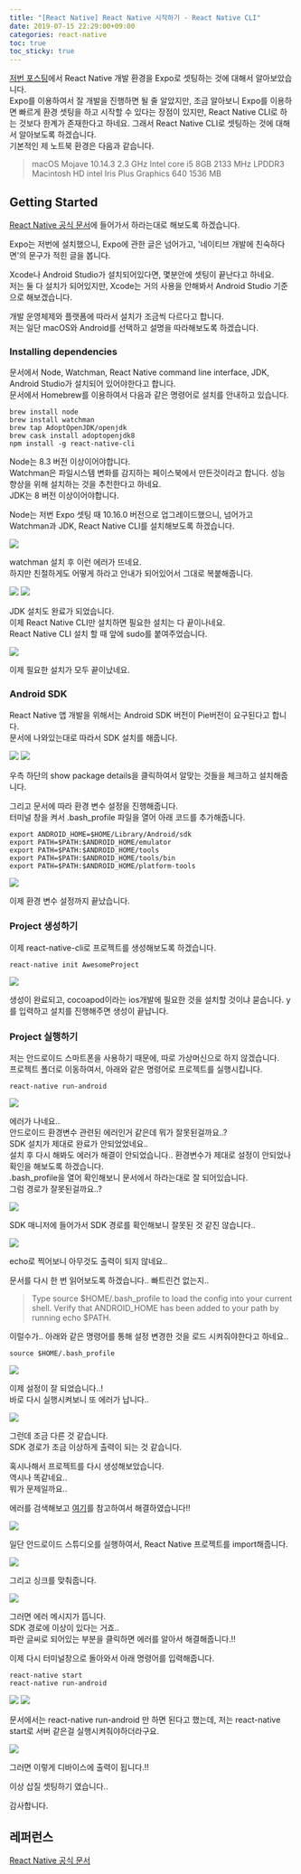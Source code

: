 ```yaml
---
title: "[React Native] React Native 시작하기 - React Native CLI" 
date: 2019-07-15 22:29:00+09:00
categories: react-native
toc: true
toc_sticky: true
---
```


[저번 포스팅][last-posting]에서 React Native 개발 환경을 Expo로 셋팅하는 것에 대해서 알아보았습니다.  
Expo를 이용하여서 잘 개발을 진행하면 될 줄 알았지만, 조금 알아보니 Expo를 이용하면 빠르게 환경 셋팅을 하고 시작할 수 있다는 장점이 있지만, React Native CLI로 하는 것보다 한계가 존재한다고 하네요. 그래서 React Native CLI로 셋팅하는 것에 대해서 알아보도록 하겠습니다.  
기본적인 제 노트북 환경은 다음과 같습니다.  
> macOS Mojave 10.14.3
2.3 GHz Intel core i5
8GB 2133 MHz LPDDR3
Macintosh HD
intel Iris Plus Graphics 640 1536 MB

## Getting Started

[React Native 공식 문서][docs-url]에 들어가서 하라는대로 해보도록 하겠습니다.  

Expo는 저번에 설치했으니, Expo에 관한 글은 넘어가고, '네이티브 개발에 친숙하다면'의 문구가 적힌 글을 봅니다.  

Xcode나 Android Studio가 설치되어있다면, 몇분안에 셋팅이 끝난다고 하네요.  
저는 둘 다 설치가 되어있지만, Xcode는 거의 사용을 안해봐서 Android Studio 기준으로 해보겠습니다.  

개발 운영체제와 플랫폼에 따라서 설치가 조금씩 다르다고 합니다.  
저는 일단 macOS와 Android를 선택하고 설명을 따라해보도록 하겠습니다.  

### Installing dependencies

문서에서 Node, Watchman, React Native command line interface, JDK, Android Studio가 설치되어 있어야한다고 합니다.  
문서에서 Homebrew를 이용하여서 다음과 같은 명령어로 설치를 안내하고 있습니다.  
~~~
brew install node
brew install watchman
brew tap AdoptOpenJDK/openjdk
brew cask install adoptopenjdk8
npm install -g react-native-cli
~~~
Node는 8.3 버전 이상이어야합니다.  
Watchman은 파일시스템 변화를 감지하는 페이스북에서 만든것이라고 합니다. 성능 향상을 위해 설치하는 것을 추천한다고 하네요.  
JDK는 8 버전 이상이어야합니다.  

Node는 저번 Expo 셋팅 때 10.16.0 버전으로 업그레이드했으니, 넘어가고 Watchman과 JDK, React Native CLI를 설치해보도록 하겠습니다.  

<img src="/assets/react-native-cli-setting/watchman.png">

watchman 설치 후 이런 에러가 뜨네요.  
하지만 친절하게도 어떻게 하라고 안내가 되어있어서 그대로 복붙해줍니다.  

<img src="/assets/react-native-cli-setting/jdk1.png">
<img src="/assets/react-native-cli-setting/jdk2.png">

JDK 설치도 완료가 되었습니다.  
이제 React Native CLI만 설치하면 필요한 설치는 다 끝이나네요.  
React Native CLI 설치 할 때 앞에 sudo를 붙여주었습니다.  

<img src="/assets/react-native-cli-setting/install-react-native-cli.png">

이제 필요한 설치가 모두 끝이났네요.  

### Android SDK

React Native 앱 개발을 위해서는 Android SDK 버전이 Pie버전이 요구된다고 합니다.  
문서에 나와있는대로 따라서 SDK 설치를 해줍니다.  

<img src="/assets/react-native-cli-setting/install-sdk.png">
<img src="/assets/react-native-cli-setting/install-sdk2.png">

우측 하단의 show package details을 클릭하여서 알맞는 것들을 체크하고 설치해줍니다.  

그리고 문서에 따라 환경 변수 설정을 진행해줍니다.  
터미널 창을 켜서 .bash_profile 파일을 열어 아래 코드를 추가해줍니다.  
~~~
export ANDROID_HOME=$HOME/Library/Android/sdk
export PATH=$PATH:$ANDROID_HOME/emulator
export PATH=$PATH:$ANDROID_HOME/tools
export PATH=$PATH:$ANDROID_HOME/tools/bin
export PATH=$PATH:$ANDROID_HOME/platform-tools
~~~

<img src="/assets/react-native-cli-setting/set-bash-profile.png">

이제 환경 변수 설정까지 끝났습니다.

### Project 생성하기

이제 react-native-cli로 프로젝트를 생성해보도록 하겠습니다.  

~~~
react-native init AwesomeProject
~~~

<img src="/assets/react-native-cli-setting/cocoapod.png">

생성이 완료되고, cocoapod이라는 ios개발에 필요한 것을 설치할 것이냐 묻습니다. y를 입력하고 설치를 진행해주면 생성이 끝납니다.  

### Project 실행하기

저는 안드로이드 스마트폰을 사용하기 때문에, 따로 가상머신으로 하지 않겠습니다.  
프로젝트 폴더로 이동하여서, 아래와 같은 명령어로 프로젝트를 실행시킵니다.  
~~~
react-native run-android
~~~

<img src="/assets/react-native-cli-setting/err1.png">

에러가 나네요..  
안드로이드 환경변수 관련된 에러인거 같은데 뭐가 잘못된걸까요..?  
SDK 설치가 제대로 완료가 안되었었네요..  
설치 후 다시 해봐도 에러가 해결이 안되었습니다..
환경변수가 제대로 설정이 안되었나 확인을 해보도록 하겠습니다.  
.bash_profile을 열어 확인해보니 문서에서 하라는대로 잘 되어있습니다.  
그럼 경로가 잘못된걸까요..?  

<img src="/assets/react-native-cli-setting/confirm-sdk-path.png">

SDK 매니저에 들어가서 SDK 경로를 확인해보니 잘못된 것 같진 않습니다..  

<img src="/assets/react-native-cli-setting/empty-path.png">

echo로 찍어보니 아무것도 출력이 되지 않네요..  

문서를 다시 한 번 읽어보도록 하겠습니다.. 빠트린건 없는지..  

> Type source $HOME/.bash_profile to load the config into your current shell. Verify that ANDROID_HOME has been added to your path by running echo $PATH.

이럴수가.. 아래와 같은 명령어를 통해 설정 변경한 것을 로드 시켜줘야한다고 하네요..  
~~~
source $HOME/.bash_profile
~~~

<img src="/assets/react-native-cli-setting/path.png">

이제 설정이 잘 되었습니다..!  
바로 다시 실행시켜보니 또 에러가 납니다..  

<img src="/assets/react-native-cli-setting/err2.png">

그런데 조금 다른 것 같습니다.  
SDK 경로가 조금 이상하게 출력이 되는 것 같습니다.  

혹시나해서 프로젝트를 다시 생성해보았습니다.  
역시나 똑같네요..  
뭐가 문제일까요..  

에러를 검색해보고 [여기][ref-url-1]를 참고하여서 해결하였습니다!!

<img src="/assets/react-native-cli-setting/import-project.png">

일단 안드로이드 스튜디오를 실행하여서, React Native 프로젝트를 import해줍니다.  

<img src="/assets/react-native-cli-setting/sync.png">

그리고 싱크를 맞춰줍니다.  

<img src="/assets/react-native-cli-setting/solution.png">

그러면 에러 메시지가 뜹니다.  
SDK 경로에 이상이 있다는 거죠..  
파란 글씨로 되어있는 부분을 클릭하면 에러를 알아서 해결해줍니다.!!  

이제 다시 터미널창으로 돌아와서 아래 명령어를 입력해줍니다.  
~~~
react-native start
react-native run-android
~~~

<img src="/assets/react-native-cli-setting/start.png">
<img src="/assets/react-native-cli-setting/run-android.png">

문서에서는 react-native run-android 만 하면 된다고 했는데, 저는 react-native start로 서버 같은걸 실행시켜줘야하더라구요.  


<img src="/assets/react-native-cli-setting/finish.jpeg">

그러면 이렇게 디바이스에 출력이 됩니다.!!

이상 삽질 셋팅하기 였습니다..

감사합니다.

## 레퍼런스

[React Native 공식 문서][docs-url]

[last-posting]: "https://parkbeommin.github.io/react-native/react-native-setting-expo/"
[docs-url]: "https://facebook.github.io/react-native/docs/getting-started"
[ref-url-1]: "https://stackoverflow.com/questions/32634352/react-native-android-build-failed-sdk-location-not-found"